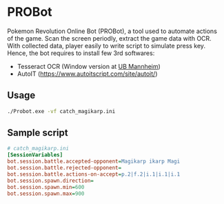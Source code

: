 # PROBot
Pokemon Revolution Online Bot (PROBot), a tool used to automate actions of the game. Scan the screen periodly, extract the game data with OCR. With collected data, player easily to write script to simulate press key. Hence, the bot requires to install few 3rd softwares:  

- Tesseract OCR (Window version at [UB Mannheim](https://github.com/UB-Mannheim/tesseract/wiki))
- AutoIT (https://www.autoitscript.com/site/autoit/) 

## Usage
```bash
./Probot.exe -vf catch_magikarp.ini
```
## Sample script
```ini
# catch_magikarp.ini
[SessionVariables]
bot.session.battle.accepted-opponent=Magikarp ikarp Magi
bot.session.battle.rejected-opponent=
bot.session.battle.actions-on-accept=p.2|f.2|i.1|i.1|i.1
bot.session.spawn.direction=
bot.session.spawn.min=600
bot.session.spawn.max=900
```